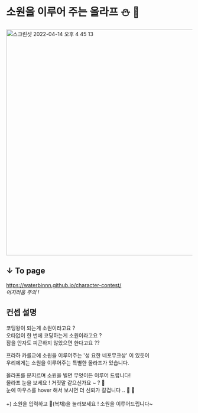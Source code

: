 # 소원을 이루어 주는 올라프 ⛄️ 🔮

<img width="612" alt="스크린샷 2022-04-14 오후 4 45 13" src="https://user-images.githubusercontent.com/96714788/163338697-72e64a25-9f02-4e86-889c-d990a8aefbc3.png">


## ↓ To page
https://waterbinnn.github.io/character-contest/
<br> *어지러움 주의 !* 

## 컨셉 설명

코딩왕이 되는게 소원이라고요 ? <br>
오타없이 한 번에 코딩하는게 소원이라고요 ? <br>
잠을 안자도 피곤하지 않았으면 한다고요 ??

프라하 카를교에 소원을 이루어주는 '성 요한 네포무크상' 이 있듯이 <br>
우리에게는 소원을 이루어주는 특별한 올라프가 있습니다. 

올라프를 문지르며 소원을 빌면 무엇이든 이루어 드립니다! <br> 
올라프 눈을 보세요 ! 거짓말 같으신가요 ~ ? 👀 <br>
눈에 마우스를 hover 해서 보시면 더 신뢰가 갈겁니다 .. 🤟 🥇
<br><br>
+) 소원을 입력하고  🥕(복채)을 눌러보세요 ! 소원을 이루어드립니다~ 


